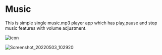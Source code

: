 # Music
This is simple single music.mp3 player app which has play,pause and stop music features with volume adjustment.

![icon](https://user-images.githubusercontent.com/101108540/166679223-7457e4ea-1fb0-4e11-8338-76fbb35feed3.jpg)

![Screenshot_20220503_102920](https://user-images.githubusercontent.com/101108540/166406640-5a75e49b-9877-4a41-b741-5061ae5d1e91.jpg)
